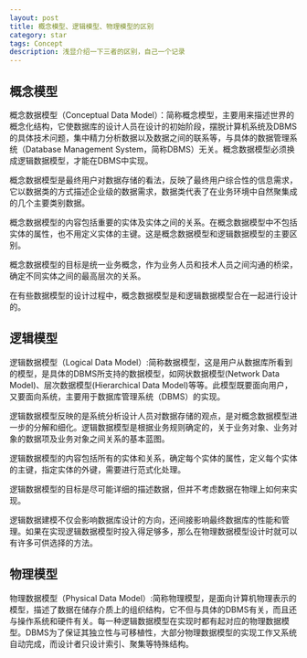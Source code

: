 ```yaml
---
layout: post
title: 概念模型、逻辑模型、物理模型的区别
category: star
tags: Concept
description: 浅显介绍一下三者的区别，自己一个记录
---
```


## 概念模型

概念数据模型（Conceptual Data Model）：简称概念模型，主要用来描述世界的概念化结构，它使数据库的设计人员在设计的初始阶段，摆脱计算机系统及DBMS的具体技术问题，集中精力分析数据以及数据之间的联系等，与具体的数据管理系统（Database Management System，简称DBMS）无关。概念数据模型必须换成逻辑数据模型，才能在DBMS中实现。

概念数据模型是最终用户对数据存储的看法，反映了最终用户综合性的信息需求，它以数据类的方式描述企业级的数据需求，数据类代表了在业务环境中自然聚集成的几个主要类别数据。

概念数据模型的内容包括重要的实体及实体之间的关系。在概念数据模型中不包括实体的属性，也不用定义实体的主键。这是概念数据模型和逻辑数据模型的主要区别。

概念数据模型的目标是统一业务概念，作为业务人员和技术人员之间沟通的桥梁，确定不同实体之间的最高层次的关系。

在有些数据模型的设计过程中，概念数据模型是和逻辑数据模型合在一起进行设计的。

## 逻辑模型

逻辑数据模型（Logical Data Model）:简称数据模型，这是用户从数据库所看到的模型，是具体的DBMS所支持的数据模型，如网状数据模型(Network Data Model)、层次数据模型(Hierarchical Data Model)等等。此模型既要面向用户，又要面向系统，主要用于数据库管理系统（DBMS）的实现。

逻辑数据模型反映的是系统分析设计人员对数据存储的观点，是对概念数据模型进一步的分解和细化。逻辑数据模型是根据业务规则确定的，关于业务对象、业务对象的数据项及业务对象之间关系的基本蓝图。

逻辑数据模型的内容包括所有的实体和关系，确定每个实体的属性，定义每个实体的主键，指定实体的外键，需要进行范式化处理。

逻辑数据模型的目标是尽可能详细的描述数据，但并不考虑数据在物理上如何来实现。

逻辑数据建模不仅会影响数据库设计的方向，还间接影响最终数据库的性能和管理。如果在实现逻辑数据模型时投入得足够多，那么在物理数据模型设计时就可以有许多可供选择的方法。

## 物理模型

物理数据模型（Physical Data Model）:简称物理模型，是面向计算机物理表示的模型，描述了数据在储存介质上的组织结构，它不但与具体的DBMS有关，而且还与操作系统和硬件有关。每一种逻辑数据模型在实现时都有起对应的物理数据模型。DBMS为了保证其独立性与可移植性，大部分物理数据模型的实现工作又系统自动完成，而设计者只设计索引、聚集等特殊结构。

